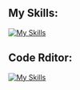 ## My Skills:
[![My Skills](https://skillicons.dev/icons?i=php,mysql,symfony,linux,ubuntu,git,docker,postman&perline=10)](https://skillicons.dev)

## Code Rditor:
[![My Skills](https://skillicons.dev/icons?i=vscodeine=10)](https://skillicons.dev)

